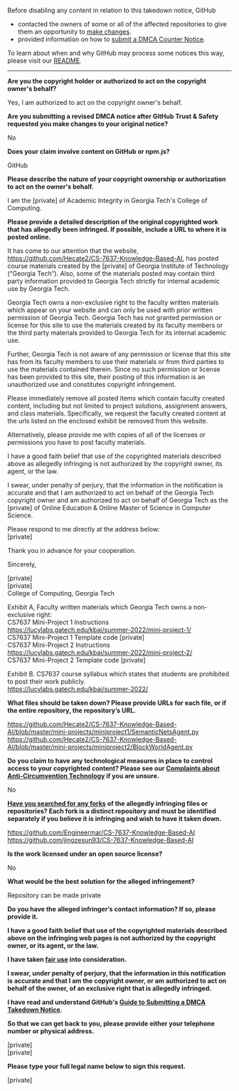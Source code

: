 Before disabling any content in relation to this takedown notice, GitHub
- contacted the owners of some or all of the affected repositories to give them an opportunity to [make changes](https://docs.github.com/en/github/site-policy/dmca-takedown-policy#a-how-does-this-actually-work).
- provided information on how to [submit a DMCA Counter Notice](https://docs.github.com/en/articles/guide-to-submitting-a-dmca-counter-notice).

To learn about when and why GitHub may process some notices this way, please visit our [README](https://github.com/github/dmca/blob/master/README.md#anatomy-of-a-takedown-notice).

---

**Are you the copyright holder or authorized to act on the copyright owner's behalf?**

Yes, I am authorized to act on the copyright owner's behalf.

**Are you submitting a revised DMCA notice after GitHub Trust & Safety requested you make changes to your original notice?**

No

**Does your claim involve content on GitHub or npm.js?**

GitHub

**Please describe the nature of your copyright ownership or authorization to act on the owner's behalf.**

I am the [private] of Academic Integrity in Georgia Tech's College of Computing.

**Please provide a detailed description of the original copyrighted work that has allegedly been infringed. If possible, include a URL to where it is posted online.**

It has come to our attention that the website, https://github.com/Hecate2/CS-7637-Knowledge-Based-AI, has posted course materials created by the [private] of Georgia Institute of Technology (“Georgia Tech”). Also, some of the materials posted may contain third party information provided to Georgia Tech strictly for internal academic use by Georgia Tech.

Georgia Tech owns a non-exclusive right to the faculty written materials which appear on your website and can only be used with prior written permission of Georgia Tech. Georgia Tech has not granted permission or license for this site to use the materials created by its faculty members or the third party materials provided to Georgia Tech for its internal academic use.

Further, Georgia Tech is not aware of any permission or license that this site has from its faculty members to use their materials or from third parties to use the materials contained therein. Since no such permission or license has been provided to this site, their posting of this information is an unauthorized use and constitutes copyright infringement.

Please immediately remove all posted items which contain faculty created content, including but not limited to project solutions, assignment answers, and class materials. Specifically, we request the faculty created content at the urls listed on the enclosed exhibit be removed from this website.

Alternatively, please provide me with copies of all of the licenses or permissions you have to post faculty materials.

I have a good faith belief that use of the copyrighted materials described above as allegedly infringing is not authorized by the copyright owner, its agent, or the law.

I swear, under penalty of perjury, that the information in the notification is accurate and that I am authorized to act on behalf of the Georgia Tech copyright owner and am authorized to act on behalf of Georgia Tech as the [private] of Online Education & Online Master of Science in Computer Science.

Please respond to me directly at the address below:  
[private]

Thank you in advance for your cooperation.

Sincerely,

[private]  
[private]  
College of Computing, Georgia Tech

Exhibit A, Faculty written materials which Georgia Tech owns a non-exclusive right:  
CS7637 Mini-Project 1 Instructions https://lucylabs.gatech.edu/kbai/summer-2022/mini-project-1/  
CS7637 Mini-Project 1 Template code [private]   
CS7637 Mini-Project 2 Instructions https://lucylabs.gatech.edu/kbai/summer-2022/mini-project-2/  
CS7637 Mini-Project 2 Template code [private]  

Exhibit B. CS7637 course syllabus which states that students are prohibited to post their work publicly.  
https://lucylabs.gatech.edu/kbai/summer-2022/

**What files should be taken down? Please provide URLs for each file, or if the entire repository, the repository’s URL.**

https://github.com/Hecate2/CS-7637-Knowledge-Based-AI/blob/master/mini-projects/miniproject1/SemanticNetsAgent.py  
https://github.com/Hecate2/CS-7637-Knowledge-Based-AI/blob/master/mini-projects/miniproject2/BlockWorldAgent.py

**Do you claim to have any technological measures in place to control access to your copyrighted content? Please see our <a href="https://docs.github.com/articles/guide-to-submitting-a-dmca-takedown-notice#complaints-about-anti-circumvention-technology">Complaints about Anti-Circumvention Technology</a> if you are unsure.**

No

**<a href="https://docs.github.com/articles/dmca-takedown-policy#b-what-about-forks-or-whats-a-fork">Have you searched for any forks</a> of the allegedly infringing files or repositories? Each fork is a distinct repository and must be identified separately if you believe it is infringing and wish to have it taken down.**

https://github.com/Engineermar/CS-7637-Knowledge-Based-AI  
https://github.com/jingzesun93/CS-7637-Knowledge-Based-AI

**Is the work licensed under an open source license?**

No

**What would be the best solution for the alleged infringement?**

Repository can be made private

**Do you have the alleged infringer’s contact information? If so, please provide it.**

**I have a good faith belief that use of the copyrighted materials described above on the infringing web pages is not authorized by the copyright owner, or its agent, or the law.**

**I have taken <a href="https://www.lumendatabase.org/topics/22">fair use</a> into consideration.**

**I swear, under penalty of perjury, that the information in this notification is accurate and that I am the copyright owner, or am authorized to act on behalf of the owner, of an exclusive right that is allegedly infringed.**

**I have read and understand GitHub's <a href="https://docs.github.com/articles/guide-to-submitting-a-dmca-takedown-notice/">Guide to Submitting a DMCA Takedown Notice</a>.**

**So that we can get back to you, please provide either your telephone number or physical address.**

[private]  
[private]  

**Please type your full legal name below to sign this request.**

[private]  
